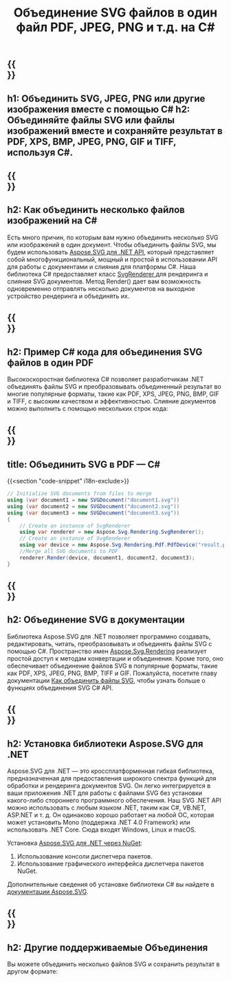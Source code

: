 ﻿---
translation: true
template: /templates/_template-merger.md
title: Объединение SVG файлов в один файл PDF, JPEG, PNG и т.д. на C#
url: /net/merger/
description: Объединяйте изображения или SVG в один файл и сохраняйте результат в PDF, XPS, PNG, JPEG, BMP, GIF, TIFF с помощью C#.
---

{{<section banner>}}
---
h1: Объединить SVG, JPEG, PNG или другие изображения вместе с помощью C#
h2: Объединяйте файлы SVG или файлы изображений вместе и сохраняйте результат в PDF, XPS, BMP, JPEG, PNG, GIF и TIFF, используя C#.
---

{{<section overview>}}
---
h2: Как объединить несколько файлов изображений на C#
---

Есть много причин, по которым вам нужно объединить несколько SVG или изображений в один документ. Чтобы объединить файлы SVG, мы будем использовать <a href="https://products.aspose.com/svg/net/" target="_blank">Aspose.SVG для .NET API</a>, который представляет собой многофункциональный, мощный и простой в использовании API для работы с документами и слияния для платформы C#. Наша библиотека C# предоставляет класс <a href="https://reference.aspose.com/svg/net/aspose.svg.rendering/svgrenderer/" target="_blank">SvgRenderer </a> для рендеринга и слияния SVG документов. Метод Render() дает вам возможность одновременно отправлять несколько документов на выходное устройство рендеринга и объединять их.

{{<section demos>}}
---
h2: Пример С# кода для объединения SVG файлов в один PDF
---

Высокоскоростная библиотека C# позволяет разработчикам .NET объединять файлы SVG и преобразовывать объединенный результат во многие популярные форматы, такие как PDF, XPS, JPEG, PNG, BMP, GIF и TIFF, с высоким качеством и эффективностью. Слияние документов можно выполнить с помощью нескольких строк кода:

{{<section code-text>}}
---
title: Объединить SVG в PDF — C#
---

{{<section "code-snippet" i18n-exclude>}}

```cs
// Initialize SVG documents from files to merge 
using (var document1 = new SVGDocument("document1.svg"))
using (var document2 = new SVGDocument("document2.svg"))
using (var document3 = new SVGDocument("document3.svg"))
{
    // Create an instance of SvgRenderer
    using var renderer = new Aspose.Svg.Rendering.SvgRenderer();	
    // Create an instance of SvgRenderer
    using var device = new Aspose.Svg.Rendering.Pdf.PdfDevice("result.pdf");
    //Merge all SVG documents to PDF
    renderer.Render(device, document1, document2, document3);                
}
```

{{<section documentation>}}
---
h2: Объединение SVG в документации
---

Библиотека Aspose.SVG для .NET позволяет программно создавать, редактировать, читать, преобразовывать и объединять файлы SVG с помощью C#. Пространство имен [Aspose.Svg.Rendering](https://reference.aspose.com/svg/net/aspose.svg.rendering/) реализует простой доступ к методам конвертации и объединения. Кроме того, оно обеспечивает объединение файлов SVG в популярные форматы, такие как PDF, XPS, JPEG, PNG, BMP, TIFF и GIF. Пожалуйста, посетите главу документации <a href="https://docs.aspose.com/svg/net/how-to-work-with-aspose-svg-api/how-to-merge-svg-files/" target="_blank">Как объединить файлы SVG</a>, чтобы узнать больше о функциях объединения SVG C# API.

{{<section installing>}}
---
h2: Установка библиотеки Aspose.SVG для .NET
---

Aspose.SVG для .NET — это кроссплатформенная гибкая библиотека, предназначенная для предоставления широкого спектра функций для обработки и рендеринга документов SVG. Он легко интегрируется в ваши приложения .NET для работы с файлами SVG без установки какого-либо стороннего программного обеспечения. Наш SVG .NET API можно использовать с любым языком .NET, таким как C#, VB.NET, ASP.NET и т. д. Он одинаково хорошо работает на любой ОС, которая может установить Mono (поддержка .NET 4.0 Framework) или использовать .NET Core. Сюда входят Windows, Linux и macOS.

Установка <a href="https://www.nuget.org/packages/Aspose.SVG" target="_blank">Aspose.SVG для .NET через NuGet</a>:
1. Использование консоли диспетчера пакетов.
2. Использование графического интерфейса диспетчера пакетов NuGet.</br>

  Дополнительные сведения об установке библиотеки C# вы найдете в [документации Aspose.SVG](https://docs.aspose.com/svg/net/getting-started/installation/).

{{<section other-mergers>}}
---
h2: Другие поддерживаемые Объединения
---

Вы можете объединить несколько файлов SVG и сохранить результат в другом формате: